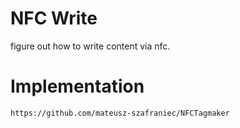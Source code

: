 NFC Write
=========

figure out how to write content via nfc.

Implementation
==============

	https://github.com/mateusz-szafraniec/NFCTagmaker

